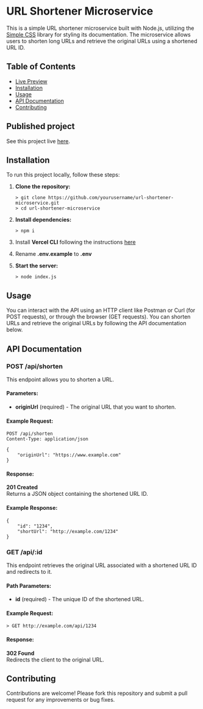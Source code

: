 URL Shortener Microservice
==========================

This is a simple URL shortener microservice built with Node.js, utilizing the [Simple CSS](https://simplecss.org/) library for styling its documentation. The microservice allows users to shorten long URLs and retrieve the original URLs using a shortened URL ID.

Table of Contents
-----------------

*   [Live Preview](#live-preview) 
*   [Installation](#installation)
*   [Usage](#usage)
*   [API Documentation](#api-documentation)
*   [Contributing](#contributing)

Published project
------------

See this project live [here](https://url-shortener-ms.vercel.app/).

Installation
------------

To run this project locally, follow these steps:

1.  **Clone the repository:**
    
        > git clone https://github.com/yourusername/url-shortener-microservice.git
        > cd url-shortener-microservice
    
2.  **Install dependencies:**
    
        > npm i

3.  Install **Vercel CLI** following the instructions [here](https://vercel.com/docs/cli)

4.  Rename **.env.example** to **.env**
    
4.  **Start the server:**
    
        > node index.js
    
Usage
-----

You can interact with the API using an HTTP client like Postman or Curl (for POST requests), or through the browser (GET requests). You can shorten URLs and retrieve the original URLs by following the API documentation below.

API Documentation
-----------------

### POST /api/shorten

This endpoint allows you to shorten a URL.

#### Parameters:

*   **originUrl** (required) - The original URL that you want to shorten.

#### Example Request:

    POST /api/shorten
    Content-Type: application/json
    
    {
        "originUrl": "https://www.example.com"
    }

#### Response:

**201 Created**  
Returns a JSON object containing the shortened URL ID.

#### Example Response:

    {
        "id": "1234",
        "shortUrl": "http://example.com/1234"
    }

### GET /api/:id

This endpoint retrieves the original URL associated with a shortened URL ID and redirects to it.

#### Path Parameters:

*   **id** (required) - The unique ID of the shortened URL.

#### Example Request:

    > GET http://example.com/api/1234

#### Response:

**302 Found**  
Redirects the client to the original URL.

Contributing
------------

Contributions are welcome! Please fork this repository and submit a pull request for any improvements or bug fixes.